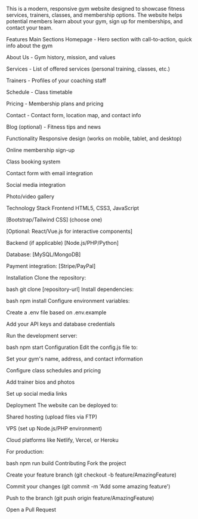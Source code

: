 This is a modern, responsive gym website designed to showcase fitness services, trainers, classes, and membership options. The website helps potential members learn about your gym, sign up for memberships, and contact your team.

Features
Main Sections
Homepage - Hero section with call-to-action, quick info about the gym

About Us - Gym history, mission, and values

Services - List of offered services (personal training, classes, etc.)

Trainers - Profiles of your coaching staff

Schedule - Class timetable

Pricing - Membership plans and pricing

Contact - Contact form, location map, and contact info

Blog (optional) - Fitness tips and news

Functionality
Responsive design (works on mobile, tablet, and desktop)

Online membership sign-up

Class booking system

Contact form with email integration

Social media integration

Photo/video gallery

Technology Stack
Frontend
HTML5, CSS3, JavaScript

[Bootstrap/Tailwind CSS] (choose one)

[Optional: React/Vue.js for interactive components]

Backend (if applicable)
[Node.js/PHP/Python]

Database: [MySQL/MongoDB]

Payment integration: [Stripe/PayPal]

Installation
Clone the repository:

bash
git clone [repository-url]
Install dependencies:

bash
npm install
Configure environment variables:

Create a .env file based on .env.example

Add your API keys and database credentials

Run the development server:

bash
npm start
Configuration
Edit the config.js file to:

Set your gym's name, address, and contact information

Configure class schedules and pricing

Add trainer bios and photos

Set up social media links

Deployment
The website can be deployed to:

Shared hosting (upload files via FTP)

VPS (set up Node.js/PHP environment)

Cloud platforms like Netlify, Vercel, or Heroku

For production:

bash
npm run build
Contributing
Fork the project

Create your feature branch (git checkout -b feature/AmazingFeature)

Commit your changes (git commit -m 'Add some amazing feature')

Push to the branch (git push origin feature/AmazingFeature)

Open a Pull Request


